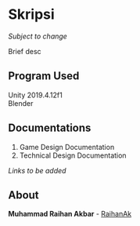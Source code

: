 # Skripsi
*Subject to change*

Brief desc

## Program Used

Unity 2019.4.12f1 </br>
Blender </br>

## Documentations

1. Game Design Documentation
2. Technical Design Documentation

*Links to be added*

## About

**Muhammad Raihan Akbar** - [RaihanAk](https://github.com/RaihanAk) </br>
